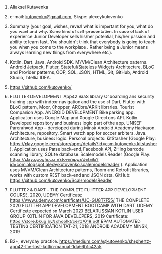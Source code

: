 1. Aliaksei Kutavenka
2. e-mail: kutovenko@gmail.com, Skype: alexeykutovenko
3. Summary (your goal, wishes, reveal what is important for you, what do you want and why.
Some kind of self-presentation. In case of lack of experience  Junior Developer sells his/her potential, his/her passion and ability to learn fast. You shouldn't think that everybody is going to teach you when you come to the workplace . Rather being a Junior means always
learning new things from everywhere etc.).
4. Kotlin, Dart, Java, Android SDK, MVVM/Clean Architecture patterns, Android Jetpack, Flutter, Stateful/Stateless Widgets Architecture, BLoC and Provider patterns, OOP, SQL, JSON, HTML, Git, GitHub, Android Studio, IntelliJ IDEA.
5. https://github.com/kutovenko/
6. 	FLUTTER DEVELOPMENT
		App42 BaaS library
		Onboarding and security training app with indoor navigation and the use of Dart, Flutter with BLoC pattern, Moor, Chopper, ARCore/ARKit libraries.
		Tourist Companion App.
	ANDROID DEVELOPMENT
		Bike parking app. Application uses Google Map and Google Directions API. Kotlin. Developed repository and business logic part of the app.
		UNISEF Parenthood App – developed during Minsk Android Academy Hackaton. Architecture, repository.
		Smart watch app for soccer arbiters. Java. Architecture, business logic.
		Personal projects: 
		KitStasher (Google Play: https://play.google.com/store/apps/details?id=com.kutovenko.kitstasher ). Application uses Parse back-end, Facebook API, ZHing barcode scanning library, SQLite database.
		Scalemodels Reader (Google Play: https://play.google.com/store/apps/details?id=com.blogspot.alexeykutovenko.scalemodelsreader ). Application uses MVVM/Clean Architecture patterns, Room and Retrofit libraries, works with custom REST back-end and JSON data. GitHub: https://github.com/kutovenko/ScalemodelsReader

7. 	FLUTTER & DART - THE COMPLETE FLUTTER APP DEVELOPMENT COURSE, 2020, UDEMY 
	Certificate: https://www.udemy.com/certificate/UC-GU8T7F55/
	THE COMPLETE 2020 FLUTTER APP DEVELOPMENT BOOTCAMP WITH DART, UDEMY
	Certificate expected on March 2020
	BELARUSSIAN KOTLIN USER GROUP KOTLIN FOR JAVA DEVELOPERS, 2019
	Certificate: https://store.bkug.by/schoolkt/certs/018.pdf
    EPAM AUTOMATED TESTING CERTIFICATION TAT-21, 2018
    ANDROID ACADEMY MINSK, 2019
8. B2+, everyday practice. https://medium.com/@kutovenko/shephertz-app42-the-lost-kotlin-manual-1da66b1c42a5